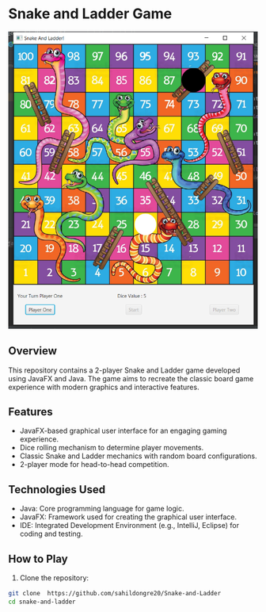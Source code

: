 # Snake and Ladder Game
![Snake and Ladder Game](Snl.png)


## Overview

This repository contains a 2-player Snake and Ladder game developed using JavaFX and Java. The game aims to recreate the classic board game experience with modern graphics and interactive features.

## Features

- JavaFX-based graphical user interface for an engaging gaming experience.
- Dice rolling mechanism to determine player movements.
- Classic Snake and Ladder mechanics with random board configurations.
- 2-player mode for head-to-head competition.

## Technologies Used

- Java: Core programming language for game logic.
- JavaFX: Framework used for creating the graphical user interface.
- IDE: Integrated Development Environment (e.g., IntelliJ, Eclipse) for coding and testing.

## How to Play

1. Clone the repository:

```bash
git clone  https://github.com/sahildongre20/Snake-and-Ladder
cd snake-and-ladder
